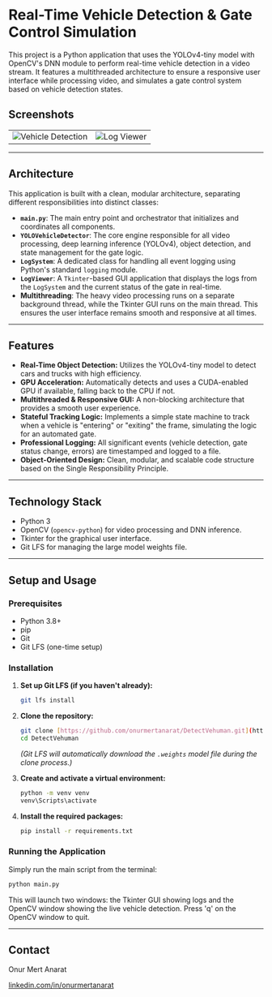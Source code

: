 # Real-Time Vehicle Detection & Gate Control Simulation

This project is a Python application that uses the YOLOv4-tiny model with OpenCV's DNN module to perform real-time vehicle detection in a video stream. It features a multithreaded architecture to ensure a responsive user interface while processing video, and simulates a gate control system based on vehicle detection states.

## Screenshots

<table>
  <tr>
    <td><img src="https://github.com/onurmertanarat/DetectVehuman/blob/main/assets/detectvehuman.gif" alt="Vehicle Detection"></td>
    <td><img src="https://github.com/onurmertanarat/DetectVehuman/blob/main/assets/detectvehuman-log.gif" alt="Log Viewer"></td>
  </tr>
</table>

---

## Architecture

This application is built with a clean, modular architecture, separating different responsibilities into distinct classes:

* **`main.py`**: The main entry point and orchestrator that initializes and coordinates all components.
* **`YOLOVehicleDetector`**: The core engine responsible for all video processing, deep learning inference (YOLOv4), object detection, and state management for the gate logic.
* **`LogSystem`**: A dedicated class for handling all event logging using Python's standard `logging` module.
* **`LogViewer`**: A `Tkinter`-based GUI application that displays the logs from the `LogSystem` and the current status of the gate in real-time.
* **Multithreading**: The heavy video processing runs on a separate background thread, while the Tkinter GUI runs on the main thread. This ensures the user interface remains smooth and responsive at all times.

---

## Features

* **Real-Time Object Detection:** Utilizes the YOLOv4-tiny model to detect cars and trucks with high efficiency.
* **GPU Acceleration:** Automatically detects and uses a CUDA-enabled GPU if available, falling back to the CPU if not.
* **Multithreaded & Responsive GUI:** A non-blocking architecture that provides a smooth user experience.
* **Stateful Tracking Logic:** Implements a simple state machine to track when a vehicle is "entering" or "exiting" the frame, simulating the logic for an automated gate.
* **Professional Logging:** All significant events (vehicle detection, gate status change, errors) are timestamped and logged to a file.
* **Object-Oriented Design:** Clean, modular, and scalable code structure based on the Single Responsibility Principle.

---

## Technology Stack

* Python 3
* OpenCV (`opencv-python`) for video processing and DNN inference.
* Tkinter for the graphical user interface.
* Git LFS for managing the large model weights file.

---

## Setup and Usage

### Prerequisites

* Python 3.8+
* pip
* Git
* Git LFS (one-time setup)

### Installation

1.  **Set up Git LFS (if you haven't already):**
    ```sh
    git lfs install
    ```

2.  **Clone the repository:**
    ```sh
    git clone [https://github.com/onurmertanarat/DetectVehuman.git](https://github.com/onurmertanarat/DetectVehuman.git)
    cd DetectVehuman
    ```
    *(Git LFS will automatically download the `.weights` model file during the clone process.)*

3.  **Create and activate a virtual environment:**
    ```sh
    python -m venv venv
    venv\Scripts\activate
    ```

4.  **Install the required packages:**
    ```sh
    pip install -r requirements.txt
    ```

### Running the Application

Simply run the main script from the terminal:

```sh
python main.py
```

This will launch two windows: the Tkinter GUI showing logs and the OpenCV window showing the live vehicle detection. Press 'q' on the OpenCV window to quit.

---

## Contact

Onur Mert Anarat

[linkedin.com/in/onurmertanarat](https://www.linkedin.com/in/onurmertanarat)
